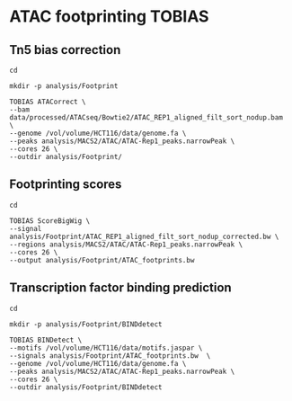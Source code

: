 # ATAC footprinting TOBIAS

## Tn5 bias correction

```
cd

mkdir -p analysis/Footprint

TOBIAS ATACorrect \
--bam data/processed/ATACseq/Bowtie2/ATAC_REP1_aligned_filt_sort_nodup.bam  \
--genome /vol/volume/HCT116/data/genome.fa \
--peaks analysis/MACS2/ATAC/ATAC-Rep1_peaks.narrowPeak \
--cores 26 \
--outdir analysis/Footprint/

```
## Footprinting scores

```
cd

TOBIAS ScoreBigWig \
--signal analysis/Footprint/ATAC_REP1_aligned_filt_sort_nodup_corrected.bw \
--regions analysis/MACS2/ATAC/ATAC-Rep1_peaks.narrowPeak \
--cores 26 \
--output analysis/Footprint/ATAC_footprints.bw 

```

## Transcription factor binding prediction

```
cd

mkdir -p analysis/Footprint/BINDdetect

TOBIAS BINDetect \
--motifs /vol/volume/HCT116/data/motifs.jaspar \
--signals analysis/Footprint/ATAC_footprints.bw  \
--genome /vol/volume/HCT116/data/genome.fa \
--peaks analysis/MACS2/ATAC/ATAC-Rep1_peaks.narrowPeak \
--cores 26 \
--outdir analysis/Footprint/BINDdetect

```



